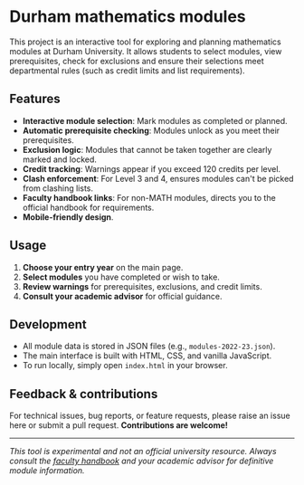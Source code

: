 # Durham mathematics modules

This project is an interactive tool for exploring and planning mathematics modules at Durham University. It allows students to select modules, view prerequisites, check for exclusions and ensure their selections meet departmental rules (such as credit limits and list requirements).

## Features

- **Interactive module selection**: Mark modules as completed or planned.
- **Automatic prerequisite checking**: Modules unlock as you meet their prerequisites.
- **Exclusion logic**: Modules that cannot be taken together are clearly marked and locked.
- **Credit tracking**: Warnings appear if you exceed 120 credits per level.
- **Clash enforcement**: For Level 3 and 4, ensures modules can't be picked from clashing lists.
- **Faculty handbook links**: For non-MATH modules, directs you to the official handbook for requirements.
- **Mobile-friendly design**.

## Usage

1. **Choose your entry year** on the main page.
2. **Select modules** you have completed or wish to take.
3. **Review warnings** for prerequisites, exclusions, and credit limits.
4. **Consult your academic advisor** for official guidance.

## Development

- All module data is stored in JSON files (e.g., `modules-2022-23.json`).
- The main interface is built with HTML, CSS, and vanilla JavaScript.
- To run locally, simply open `index.html` in your browser.

## Feedback & contributions

For technical issues, bug reports, or feature requests, please raise an issue here or submit a pull request. **Contributions are welcome!**

---

*This tool is experimental and not an official university resource. Always consult the [faculty handbook](https://apps.dur.ac.uk/faculty.handbook/) and your academic advisor for definitive module information.*

